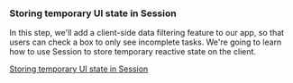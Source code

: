 ### Storing temporary UI state in Session

In this step, we'll add a client-side data filtering feature to our app, so that users can check a box to only see incomplete tasks. We're going to learn how to use Session to store temporary reactive state on the client.

[Storing temporary UI state in Session](https://www.meteor.com/try/8)
